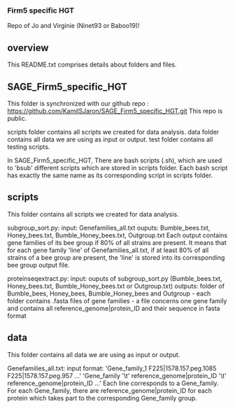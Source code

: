 ### Firm5 specific HGT

Repo of Jo and Virginie (Ninet93 or Baboo19)! 


## overview
This README.txt comprises details about folders and files.


## SAGE_Firm5_specific_HGT
This folder is synchronized with our github repo : https://github.com/KamilSJaron/SAGE_Firm5_specific_HGT.git
This repo is public.

scripts folder contains all scripts we created for data analysis.
data folder contains all data we are using as input or output.
test folder contains all testing scripts.


In SAGE_Firm5_specific_HGT, There are bash scripts (.sh), which are used to 'bsub' different scripts which are stored in scripts folder.
Each bash script has exactly the same name as its corresponding script in scripts folder.



## scripts
This folder contains all scripts we created for data analysis.

subgroup_sort.py:
input: Genefamilies_all.txt
ouputs: Bumble_bees.txt, Honey_bees.txt, Bumble_Honey_bees.txt, Outgroup.txt
Each output contains gene families of its bee group if 80% of all strains are present.
It means that for each gene family 'line' of Genefamilies_all.txt, if at least 80% of all strains of a bee group are present, the 'line' is stored into its corresponding bee group output file.

proteinseqextract.py:
input: ouputs of subgroup_sort.py (Bumble_bees.txt, Honey_bees.txt, Bumble_Honey_bees.txt or Outgroup.txt) 
outputs: folder of Bumble_bees, Honey_bees, Bumble_Honey_bees and Outgroup - each folder contains .fasta files of gene families - a file concerns one gene family and contains all reference_genome|protein_ID and their sequence in fasta format



## data
This folder contains all data we are using as input or output.

Genefamilies_all.txt: input
format: 'Gene_family_1	F225|1578.157.peg.1085	F225|1578.157.peg.957 ...'
'Gene_family '\t' reference_genome|protein_ID '\t' reference_genome|protein_ID ...'
Each line corresponds to a Gene_family. For each Gene_family, there are reference_genome|protein_ID for each protein which takes part to the corresponding Gene_family group.



